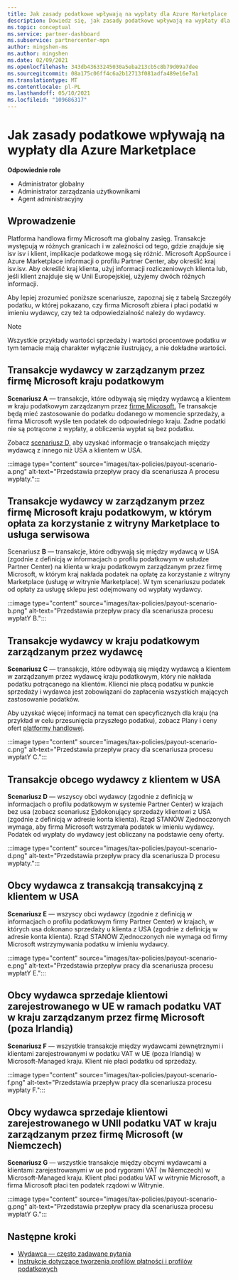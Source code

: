 ```yaml
---
title: Jak zasady podatkowe wpływają na wypłaty dla Azure Marketplace
description: Dowiedz się, jak zasady podatkowe wpływają na wypłaty dla Azure Marketplace.
ms.topic: conceptual
ms.service: partner-dashboard
ms.subservice: partnercenter-mpn
author: mingshen-ms
ms.author: mingshen
ms.date: 02/09/2021
ms.openlocfilehash: 343db43633245030a5eba213cb5c8b79d09a7dee
ms.sourcegitcommit: 08a175c06ff4c6a2b12713f081adfa489e16e7a1
ms.translationtype: MT
ms.contentlocale: pl-PL
ms.lasthandoff: 05/10/2021
ms.locfileid: "109686317"
---
```

# <a name="how-tax-policies-affect-payout-for-azure-marketplace"></a>Jak zasady podatkowe wpływają na wypłaty dla Azure Marketplace

**Odpowiednie role**

- Administrator globalny
- Administrator zarządzania użytkownikami
- Agent administracyjny

## <a name="introduction"></a>Wprowadzenie

Platforma handlowa firmy Microsoft ma globalny zasięg. Transakcje występują w różnych granicach i w zależności od tego, gdzie znajduje się isv isv i klient, implikacje podatkowe mogą się różnić. Microsoft AppSource i Azure Marketplace informacji o profilu Partner Center, aby określić kraj isv.isv. Aby określić kraj klienta, użyj informacji rozliczeniowych klienta lub, jeśli klient znajduje się w Unii Europejskiej, użyjemy dwóch różnych informacji.

Aby lepiej zrozumieć poniższe scenariusze, zapoznaj się z tabelą Szczegóły podatku, w której pokazano, czy firma Microsoft zbiera i płaci podatki w imieniu wydawcy, czy też ta odpowiedzialność należy do wydawcy. [](tax-details-marketplace.md)

> [!NOTE]
> Wszystkie przykłady wartości sprzedaży i wartości procentowe podatku w tym temacie mają charakter wyłącznie ilustrujący, a nie dokładne wartości.

## <a name="publisher-transacts-in-microsoft-managed-tax-country"></a>Transakcje wydawcy w zarządzanym przez firmę Microsoft kraju podatkowym

**Scenariusz A** — transakcje, które odbywają się między wydawcą a klientem w kraju podatkowym zarządzanym przez [firmę Microsoft.](tax-details-marketplace.md#microsoft-managed-countries) Te transakcje będą mieć zastosowanie do podatku dodanego w momencie sprzedaży, a firma Microsoft wyśle ten podatek do odpowiedniego kraju. Żadne podatki nie są potrącone z wypłaty, a obliczenia wypłat są bez podatku.

Zobacz [scenariusz D,](#foreign-publisher-transacts-with-us-customer) aby uzyskać informacje o transakcjach między wydawcą z innego niż USA a klientem w USA.

:::image type="content" source="images/tax-policies/payout-scenario-a.png" alt-text="Przedstawia przepływ pracy dla scenariusza A procesu wypłaty.":::

## <a name="publisher-transacts-in-microsoft-managed-tax-country-where-marketplace-fee-is-taxable-service"></a>Transakcje wydawcy w zarządzanym przez firmę Microsoft kraju podatkowym, w którym opłata za korzystanie z witryny Marketplace to usługa serwisowa

Scenariusz **B** — transakcje, które odbywają się między wydawcą w USA (zgodnie z definicją w informacjach o profilu podatkowym w usłudze Partner Center) na klienta w kraju podatkowym zarządzanym przez firmę Microsoft, w którym kraj nakłada podatek na opłatę za korzystanie z witryny Marketplace (usługę w witrynie Marketplace). W tym scenariuszu podatek od opłaty za usługę sklepu jest odejmowany od wypłaty wydawcy.

:::image type="content" source="images/tax-policies/payout-scenario-b.png" alt-text="Przedstawia przepływ pracy dla scenariusza procesu wypłatY B.":::

## <a name="publisher-transacts-in-publisher-managed-tax-country"></a>Transakcje wydawcy w kraju podatkowym zarządzanym przez wydawcę

**Scenariusz C** — transakcje, które odbywają się między wydawcą a klientem w zarządzanym przez wydawcę kraju podatkowym, który nie nakłada podatku potrącanego na klientów. Klienci nie płacą podatku w punkcie sprzedaży i wydawca jest zobowiązani do zapłacenia wszystkich mających zastosowanie podatków.

Aby uzyskać więcej informacji na temat cen specyficznych dla kraju (na przykład w celu przesunięcia przyszłego podatku), zobacz Plany i ceny ofert [platformy handlowej](/azure/marketplace/plans-pricing#custom-prices).

:::image type="content" source="images/tax-policies/payout-scenario-c.png" alt-text="Przedstawia przepływ pracy dla scenariusza procesu wypłatY C.":::

## <a name="foreign-publisher-transacts-with-us-customer"></a>Transakcje obcego wydawcy z klientem w USA

**Scenariusz D** — wszyscy obci wydawcy (zgodnie z definicją w informacjach o profilu podatkowym w systemie Partner Center) w krajach bez usa (zobacz scenariusz [E)](#foreign-publisher-with-a-treaty-transacts-with-us-customer)dokonujący sprzedaży klientowi z USA (zgodnie z definicją w adresie konta klienta). Rząd STANÓW Zjednoczonych wymaga, aby firma Microsoft wstrzymała podatek w imieniu wydawcy. Podatek od wypłaty do wydawcy jest obliczany na podstawie ceny oferty.

:::image type="content" source="images/tax-policies/payout-scenario-d.png" alt-text="Przedstawia przepływ pracy dla scenariusza D procesu wypłaty.":::

## <a name="foreign-publisher-with-a-treaty-transacts-with-us-customer"></a>Obcy wydawca z transakcją transakcyjną z klientem w USA

**Scenariusz E** — wszyscy obci wydawcy (zgodnie z definicją w informacjach o profilu podatkowym firmy Partner Center) w krajach, w których usa dokonano sprzedaży u klienta z USA (zgodnie z definicją w adresie konta klienta). Rząd STANÓW Zjednoczonych nie wymaga od firmy Microsoft wstrzymywania podatku w imieniu wydawcy.

:::image type="content" source="images/tax-policies/payout-scenario-e.png" alt-text="Przedstawia przepływ pracy dla scenariusza procesu wypłatY E.":::

## <a name="foreign-publisher-sells-to-an-eu-vat-registered-customer-in-a-microsoft-managed-country-outside-ireland"></a>Obcy wydawca sprzedaje klientowi zarejestrowanego w UE w ramach podatku VAT w kraju zarządzanym przez firmę Microsoft (poza Irlandią)

**Scenariusz F** — wszystkie transakcje między wydawcami zewnętrznymi i klientami zarejestrowanymi w podatku VAT w UE (poza Irlandią) w Microsoft-Managed kraju. Klient nie płaci podatku od sprzedaży.

:::image type="content" source="images/tax-policies/payout-scenario-f.png" alt-text="Przedstawia przepływ pracy dla scenariusza procesu wypłaty F.":::

## <a name="foreign-publisher-sells-to-an-eu-vat-registered-customer-in-a-microsoft-managed-country-in-ireland"></a>Obcy wydawca sprzedaje klientowi zarejestrowanego w UNII podatku VAT w kraju zarządzanym przez firmę Microsoft (w Niemczech)

**Scenariusz G** — wszystkie transakcje między obcymi wydawcami a klientami zarejestrowanymi w ue pod rygorami VAT (w Niemczech) w Microsoft-Managed kraju. Klient płaci podatku VAT w witrynie Microsoft, a firma Microsoft płaci ten podatek rządowi w Witrynie.

:::image type="content" source="images/tax-policies/payout-scenario-g.png" alt-text="Przedstawia przepływ pracy dla scenariusza procesu wypłatY G.":::

## <a name="next-steps"></a>Następne kroki

- [Wydawca — często zadawane pytania](/azure/marketplace/marketplace-faq-publisher-guide)
- [Instrukcje dotyczące tworzenia profilów płatności i profilów podatkowych](./set-up-your-payout-account.md?context=%2fazure%2fmarketplace%2fcontext%2fcontext#create-a-payment-profile)